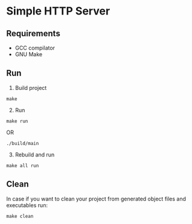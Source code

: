# Simple HTTP Server

## Requirements

- GCC compilator
- GNU Make

## Run

1. Build project

```shell
make
```

2. Run

```shell
make run
```

OR

```shell
./build/main
```

3. Rebuild and run

```shell
make all run
```

## Clean

In case if you want to clean your project from generated object files and executables run:

```shell
make clean
```

